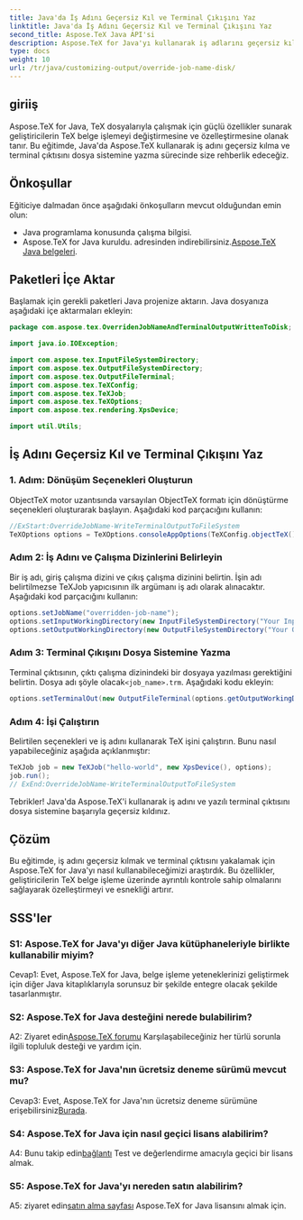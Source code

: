 ```yaml
---
title: Java'da İş Adını Geçersiz Kıl ve Terminal Çıkışını Yaz
linktitle: Java'da İş Adını Geçersiz Kıl ve Terminal Çıkışını Yaz
second_title: Aspose.TeX Java API'si
description: Aspose.TeX for Java'yı kullanarak iş adlarını geçersiz kılma ve terminal çıktısını yazmaya ilişkin adım adım kılavuzu keşfedin. Güçlü özelleştirme seçenekleriyle belge işleme sürecinizi geliştirin.
type: docs
weight: 10
url: /tr/java/customizing-output/override-job-name-disk/
---
```

## giriiş

Aspose.TeX for Java, TeX dosyalarıyla çalışmak için güçlü özellikler sunarak geliştiricilerin TeX belge işlemeyi değiştirmesine ve özelleştirmesine olanak tanır. Bu eğitimde, Java'da Aspose.TeX kullanarak iş adını geçersiz kılma ve terminal çıktısını dosya sistemine yazma sürecinde size rehberlik edeceğiz.

## Önkoşullar

Eğiticiye dalmadan önce aşağıdaki önkoşulların mevcut olduğundan emin olun:

- Java programlama konusunda çalışma bilgisi.
-  Aspose.TeX for Java kuruldu. adresinden indirebilirsiniz.[Aspose.TeX Java belgeleri](https://reference.aspose.com/tex/java/).

## Paketleri İçe Aktar

Başlamak için gerekli paketleri Java projenize aktarın. Java dosyanıza aşağıdaki içe aktarmaları ekleyin:

```java
package com.aspose.tex.OverridenJobNameAndTerminalOutputWrittenToDisk;

import java.io.IOException;

import com.aspose.tex.InputFileSystemDirectory;
import com.aspose.tex.OutputFileSystemDirectory;
import com.aspose.tex.OutputFileTerminal;
import com.aspose.tex.TeXConfig;
import com.aspose.tex.TeXJob;
import com.aspose.tex.TeXOptions;
import com.aspose.tex.rendering.XpsDevice;

import util.Utils;
```

## İş Adını Geçersiz Kıl ve Terminal Çıkışını Yaz

### 1. Adım: Dönüşüm Seçenekleri Oluşturun

ObjectTeX motor uzantısında varsayılan ObjectTeX formatı için dönüştürme seçenekleri oluşturarak başlayın. Aşağıdaki kod parçacığını kullanın:

```java
//ExStart:OverrideJobName-WriteTerminalOutputToFileSystem
TeXOptions options = TeXOptions.consoleAppOptions(TeXConfig.objectTeX());
```

### Adım 2: İş Adını ve Çalışma Dizinlerini Belirleyin

Bir iş adı, giriş çalışma dizini ve çıkış çalışma dizinini belirtin. İşin adı belirtilmezse TeXJob yapıcısının ilk argümanı iş adı olarak alınacaktır. Aşağıdaki kod parçacığını kullanın:

```java
options.setJobName("overridden-job-name");
options.setInputWorkingDirectory(new InputFileSystemDirectory("Your Input Directory"));
options.setOutputWorkingDirectory(new OutputFileSystemDirectory("Your Output Directory"));
```

### Adım 3: Terminal Çıkışını Dosya Sistemine Yazma

 Terminal çıktısının, çıktı çalışma dizinindeki bir dosyaya yazılması gerektiğini belirtin. Dosya adı şöyle olacak`<job_name>.trm`. Aşağıdaki kodu ekleyin:

```java
options.setTerminalOut(new OutputFileTerminal(options.getOutputWorkingDirectory()));
```

### Adım 4: İşi Çalıştırın

Belirtilen seçenekleri ve iş adını kullanarak TeX işini çalıştırın. Bunu nasıl yapabileceğiniz aşağıda açıklanmıştır:

```java
TeXJob job = new TeXJob("hello-world", new XpsDevice(), options);
job.run();
// ExEnd:OverrideJobName-WriteTerminalOutputToFileSystem
```

Tebrikler! Java'da Aspose.TeX'i kullanarak iş adını ve yazılı terminal çıktısını dosya sistemine başarıyla geçersiz kıldınız.

## Çözüm

Bu eğitimde, iş adını geçersiz kılmak ve terminal çıktısını yakalamak için Aspose.TeX for Java'yı nasıl kullanabileceğimizi araştırdık. Bu özellikler, geliştiricilerin TeX belge işleme üzerinde ayrıntılı kontrole sahip olmalarını sağlayarak özelleştirmeyi ve esnekliği artırır.

## SSS'ler

### S1: Aspose.TeX for Java'yı diğer Java kütüphaneleriyle birlikte kullanabilir miyim?

Cevap1: Evet, Aspose.TeX for Java, belge işleme yeteneklerinizi geliştirmek için diğer Java kitaplıklarıyla sorunsuz bir şekilde entegre olacak şekilde tasarlanmıştır.

### S2: Aspose.TeX for Java desteğini nerede bulabilirim?

 A2: Ziyaret edin[Aspose.TeX forumu](https://forum.aspose.com/c/tex/47) Karşılaşabileceğiniz her türlü sorunla ilgili topluluk desteği ve yardım için.

### S3: Aspose.TeX for Java'nın ücretsiz deneme sürümü mevcut mu?

 Cevap3: Evet, Aspose.TeX for Java'nın ücretsiz deneme sürümüne erişebilirsiniz[Burada](https://releases.aspose.com/).

### S4: Aspose.TeX for Java için nasıl geçici lisans alabilirim?

 A4: Bunu takip edin[bağlantı](https://purchase.aspose.com/temporary-license/) Test ve değerlendirme amacıyla geçici bir lisans almak.

### S5: Aspose.TeX for Java'yı nereden satın alabilirim?

 A5: ziyaret edin[satın alma sayfası](https://purchase.aspose.com/buy) Aspose.TeX for Java lisansını almak için.